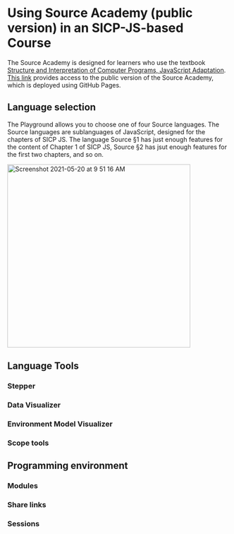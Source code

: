 # Using Source Academy (public version) in an SICP-JS-based Course

The Source Academy is designed for learners who use the textbook [Structure and Interpretation of Computer Programs, JavaScript Adaptation](https://source-academy.github.io/sicp/). [This link](https://source-academy.github.io/) provides access to the public version of the Source Academy, which is deployed using GitHub Pages.

## Language selection

The Playground allows you to choose one of four Source languages. The Source languages are sublanguages of JavaScript, designed for the chapters of SICP JS. The  language Source §1 has just enough features for the content of Chapter 1 of SICP JS, Source §2 has jsut enough features for the first two chapters, and so on.

<img width="415" alt="Screenshot 2021-05-20 at 9 51 16 AM" src="https://user-images.githubusercontent.com/30220768/118906769-f9899e00-b950-11eb-9ba4-849898be9dbe.png">

## Language Tools

### Stepper

### Data Visualizer

### Environment Model Visualizer

### Scope tools

## Programming environment

### Modules

### Share links

### Sessions



